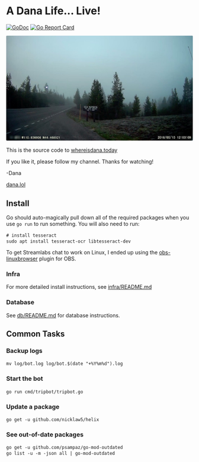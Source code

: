 # A Dana Life... Live!

[![GoDoc](https://godoc.org/github.com/dmerrick/danalol-stream?status.svg)](https://godoc.org/github.com/dmerrick/danalol-stream)
[![Go Report Card](https://goreportcard.com/badge/github.com/dmerrick/danalol-stream)](https://goreportcard.com/report/github.com/dmerrick/danalol-stream)

![](assets/stream-screencap.jpg)

This is the source code to [whereisdana.today](http://whereisdana.today)

If you like it, please follow my channel. Thanks for watching!

-Dana

[dana.lol](https://dana.lol)


## Install

Go should auto-magically pull down all of the required packages when you use `go run` to run something.
You will also need to run:

```
# install tesseract
sudo apt install tesseract-ocr libtesseract-dev
```

To get Streamlabs chat to work on Linux, I ended up using the [obs-linuxbrowser](https://github.com/bazukas/obs-linuxbrowser) plugin for OBS.


### Infra

For more detailed install instructions, see [infra/README.md](infra/README.md)

### Database

See [db/README.md](#) for database instructions.


## Common Tasks

### Backup logs

```
mv log/bot.log log/bot.$(date "+%Y%m%d").log
```

### Start the bot

```
go run cmd/tripbot/tripbot.go
```


### Update a package

```
go get -u github.com/nicklaw5/helix
```

### See out-of-date packages
```
go get -u github.com/psampaz/go-mod-outdated
go list -u -m -json all | go-mod-outdated
```
